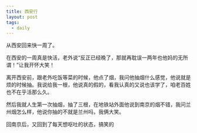 ```yaml
---
title: 西安行
layout: post
tags:
  - daily
---
```


从西安回来快一周了。

在西安的一周真是快活，老外说“反正已经晚了，那就再耽误一两年也他妈的无所谓！”让我开怀大笑！

离开西安前，跟老外吃饭等菜的时候，他点了烟，我问他抽烟什么感觉，他说就是烦的时候抽。我说给我一根，他说真的假的，看我认真的又说也该学了，咱老百姓也不在乎活那么久。

然后我就人生第一次抽烟，抽了三根，在地铁站外面他说到南京的烟不错，我问兰州烟怎么样，他说你抽的不就是兰州吗，我俩大笑。

回南京后，又回到了每天想呕吐的状态，搞笑的

